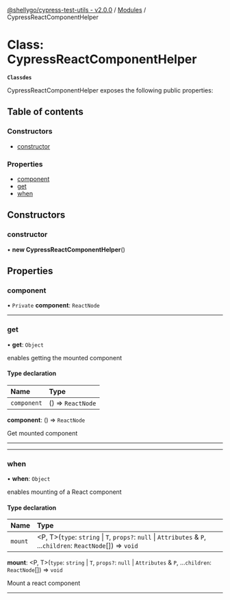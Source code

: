 [@shellygo/cypress-test-utils - v2.0.0](../README.md) / [Modules](../modules.md) / CypressReactComponentHelper

# Class: CypressReactComponentHelper

**`Classdes`**

CypressReactComponentHelper exposes the following public properties:

## Table of contents

### Constructors

- [constructor](CypressReactComponentHelper.md#constructor)

### Properties

- [component](CypressReactComponentHelper.md#component)
- [get](CypressReactComponentHelper.md#get)
- [when](CypressReactComponentHelper.md#when)

## Constructors

### constructor

• **new CypressReactComponentHelper**()

## Properties

### component

• `Private` **component**: `ReactNode`

___

### get

• **get**: `Object`

enables getting the mounted component

#### Type declaration

| Name | Type |
| :------ | :------ |
| `component` | () => `ReactNode` |

**component**: () => `ReactNode`

Get mounted component

-----

___

### when

• **when**: `Object`

enables mounting of a React component

#### Type declaration

| Name | Type |
| :------ | :------ |
| `mount` | <P, T\>(`type`: `string` \| `T`, `props?`: ``null`` \| `Attributes` & `P`, ...`children`: `ReactNode`[]) => `void` |

**mount**: <P, T\>(`type`: `string` \| `T`, `props?`: ``null`` \| `Attributes` & `P`, ...`children`: `ReactNode`[]) => `void`

Mount a react component

-----
